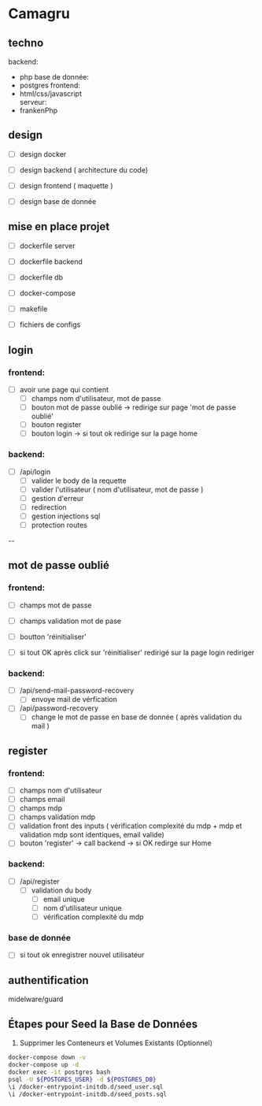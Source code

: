 # Camagru


## techno ##
backend: 
  - php
base de donnée:  
  - postgres
frontend:  
  - html/css/javascript  
serveur:  
  - frankenPhp


## design

- [ ] design docker
- [ ] design backend ( architecture du code)
- [ ] design frontend ( maquette )
- [ ] design base de donnée 


## mise en place projet

- [ ] dockerfile server
- [ ] dockerfile backend
- [ ] dockerfile db

- [ ] docker-compose

- [ ] makefile

- [ ] fichiers de configs


## login

### frontend:
- [ ] avoir une page qui contient
    - [ ] champs nom d'utilisateur, mot de passe
    - [ ] bouton mot de passe oublié -> redirige sur page 'mot de passe oublié'
    - [ ] bouton register
    - [ ] bouton login -> si tout ok redirige sur la page home

### backend: 

- [ ] /api/login
    - [ ] valider le body de la requette
    - [ ] valider l'utilisateur ( nom d'utilisateur, mot de passe )
    - [ ] gestion d'erreur 
    - [ ] redirection
    - [ ] gestion injections sql
    - [ ] protection routes

--

## mot de passe oublié  

### frontend:
- [ ] champs mot de passe
- [ ] champs validation mot de pase
- [ ] boutton 'réinitialiser'

- [ ] si tout OK après click sur 'réinitialiser' redirigé sur la page login rediriger 

### backend:
- [ ] /api/send-mail-password-recovery
    - [ ] envoye mail de vérfication 
- [ ] /api/password-recovery 
    - [ ] change le mot de passe en base de donnée ( après validation du mail )

## register

### frontend:
- [ ] champs nom d'utilisateur
- [ ] champs email
- [ ] champs mdp
- [ ] champs validation mdp
- [ ] validation front des inputs ( vérification complexité du mdp + mdp et validation mdp sont identiques, email valide)
- [ ] bouton 'register' -> call backend -> si OK redirge sur Home

### backend:
- [ ] /api/register
  - [ ] validation du body
    - [ ] email unique
    - [ ] nom d'utilisateur unique
    - [ ] vérification complexité du mdp
       
### base de donnée
- [ ] si tout ok enregistrer nouvel utilisateur


## authentification 
midelware/guard


## Étapes pour Seed la Base de Données

1. Supprimer les Conteneurs et Volumes Existants (Optionnel)

```bash
docker-compose down -v
docker-compose up -d
docker exec -it postgres bash
psql -U ${POSTGRES_USER} -d ${POSTGRES_DB}
\i /docker-entrypoint-initdb.d/seed_user.sql
\i /docker-entrypoint-initdb.d/seed_posts.sql
```
